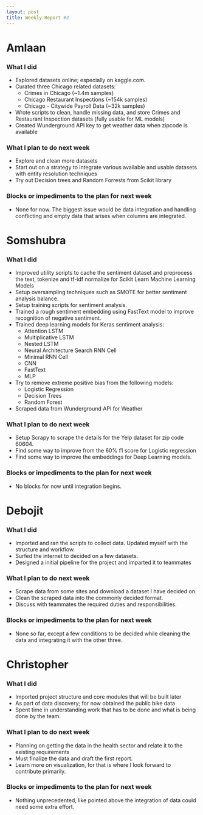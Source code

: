 ```yaml
---
layout: post
title: Weekly Report #3
---
```


# Amlaan

### What I did

- Explored datasets online; especially on kaggle.com.
- Curated three Chicago related datasets:
    - Crimes in Chicago (~1.4m samples)
    - Chicago Restaurant Inspections (~154k samples)
    - Chicago - Citywide Payroll Data (~32k samples)
- Wrote scripts to clean, handle missing data, and store Crimes and Restaurant Inspection datasets (fully usable for ML models)
- Created Wunderground API key to get weather data when zipcode is available

### What I plan to do next week

- Explore and clean more datasets
- Start out on a strategy to integrate various available and usable datasets with entity resolution techniques
- Try out Decision trees and Random Forrests from Scikit library

### Blocks or impediments to the plan for next week

- None for now. The biggest issue would be data integration and handling conflicting and empty data that arises when columns are integrated.

# Somshubra

### What I did

- Improved utility scripts to cache the sentiment dataset and preprocess the text, tokenize and tf-idf normalize for Scikit Learn Machine Learning Models
- Setup oversampling techniques such as SMOTE for better sentiment analysis balance.
- Setup training scripts for sentiment analysis.
- Trained a rough sentiment embedding using FastText model to improve recognition of negative sentiment.
- Trained deep learning models for Keras sentiment analysis:
  - Attention LSTM
  - Multiplicative LSTM
  - Nested LSTM
  - Neural Architecture Search RNN Cell
  - Minimal RNN Cell
  - CNN
  - FastText
  - MLP
- Try to remove extreme positive bias from the following models:
  - Logistic Regression
  - Decision Trees
  - Random Forest
- Scraped data from Wunderground API for Weather

### What I plan to do next week

- Setup Scrapy to scrape the details for the Yelp dataset for zip code 60604.
- Find some way to improve from the 60% f1 score for Logistic regression
- Find some way to improve the embeddings for Deep Learning models.

### Blocks or impediments to the plan for next week

- No blocks for now until integration begins.

# Debojit

### What I did
- Imported and ran the scripts to collect data. Updated myself with the structure and workflow.
- Surfed the internet to decided on a few datasets.
- Designed a initial pipeline for the project and imparted it to teammates

### What I plan to do next week
- Scrape data from some sites and download a dataset I have decided on.
- Clean the scraped data into the commonly decided format.
- Discuss with teammates the required duties and responsibilities.

### Blocks or impediments to the plan for next week
- None so far, except a few conditions to be decided while cleaning the data and integrating it with the other three.

# Christopher

### What I did
- Imported project structure and core modules that will be built later
- As part of data discovery; for now obtained the public bike data
- Spent time in understanding work that has to be done and what is being done by the team.

### What I plan to do next week
- Planning on getting the data in the health sector and relate it to the existing requirements
- Must finalize the data and draft the first report.
- Learn more on visualization, for that is where I look forward to contribute primarily.

### Blocks or impediments to the plan for next week
- Nothing unprecedented, like pointed above the integration of data could need some extra effort.

